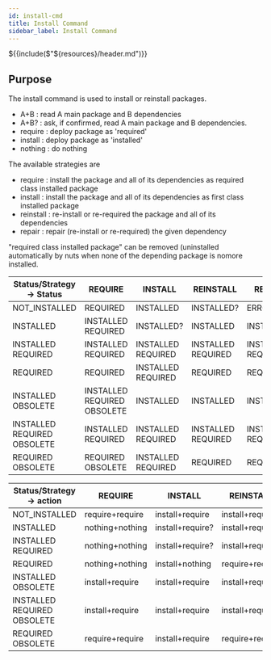 ```yaml
---
id: install-cmd
title: Install Command
sidebar_label: Install Command
---
```

${{include($"${resources}/header.md")}}

## Purpose
The install command is used to install or reinstall packages.

- A+B  : read A main package and B dependencies
- A+B? : ask, if confirmed, read A main package and B dependencies.
- require : deploy package as 'required'
- install : deploy package as 'installed'
- nothing : do nothing

The available strategies are

- require   : install the package and all of its dependencies as required class installed package
- install   : install the package and all of its dependencies as first class installed package
- reinstall : re-install or re-required the package and all of its dependencies
- repair    : repair (re-install or re-required) the given dependency

"required class installed package" can be removed (uninstalled automatically by nuts when none 
of the depending package is nomore installed.


| Status/Strategy -> Status  | REQUIRE                    |INSTALL              |REINSTALL           |REPAIR              |
|--------------              |----------------            |-----------------    |-----------------   |----------------    |
|NOT_INSTALLED               |REQUIRED                    | INSTALLED           |INSTALLED?          | ERROR              |
|INSTALLED                   |INSTALLED REQUIRED          | INSTALLED?          |INSTALLED           | INSTALLED          |
|INSTALLED REQUIRED          |INSTALLED REQUIRED          | INSTALLED REQUIRED  |INSTALLED REQUIRED  | INSTALLED REQUIRED |
|REQUIRED                    |REQUIRED                    | INSTALLED REQUIRED  |REQUIRED            | REQUIRED           |
|INSTALLED OBSOLETE          |INSTALLED REQUIRED OBSOLETE | INSTALLED           |INSTALLED           | INSTALLED          |
|INSTALLED REQUIRED OBSOLETE |INSTALLED REQUIRED          | INSTALLED REQUIRED  |INSTALLED REQUIRED  | INSTALLED REQUIRED |
|REQUIRED OBSOLETE           |REQUIRED OBSOLETE           | INSTALLED REQUIRED  |REQUIRED            | REQUIRED           |


| Status/Strategy -> action  | REQUIRE        |INSTALL           |REINSTALL        |REPAIR           |
|--------------              |----------------|----------------- |-----------------|---------------- |
|NOT_INSTALLED               |require+require | install+require  |install+require? | error           |
|INSTALLED                   |nothing+nothing | install+require? |install+require  | install+nothing |
|INSTALLED REQUIRED          |nothing+nothing | install+require? |install+require  | install+nothing |
|REQUIRED                    |nothing+nothing | install+nothing  |require+require  | require+nothing |
|INSTALLED OBSOLETE          |install+require | install+require  |install+require  | install+nothing |
|INSTALLED REQUIRED OBSOLETE |install+require | install+require  |install+require  | install+nothing |
|REQUIRED OBSOLETE           |require+require | install+require  |require+require  | require+nothing |
